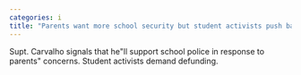 ```yaml
---
categories: i
title: "Parents want more school security but student activists push back Inside the debate "
---
```

Supt. Carvalho signals that he"ll support school police in response to parents" concerns. Student activists demand defunding.  
